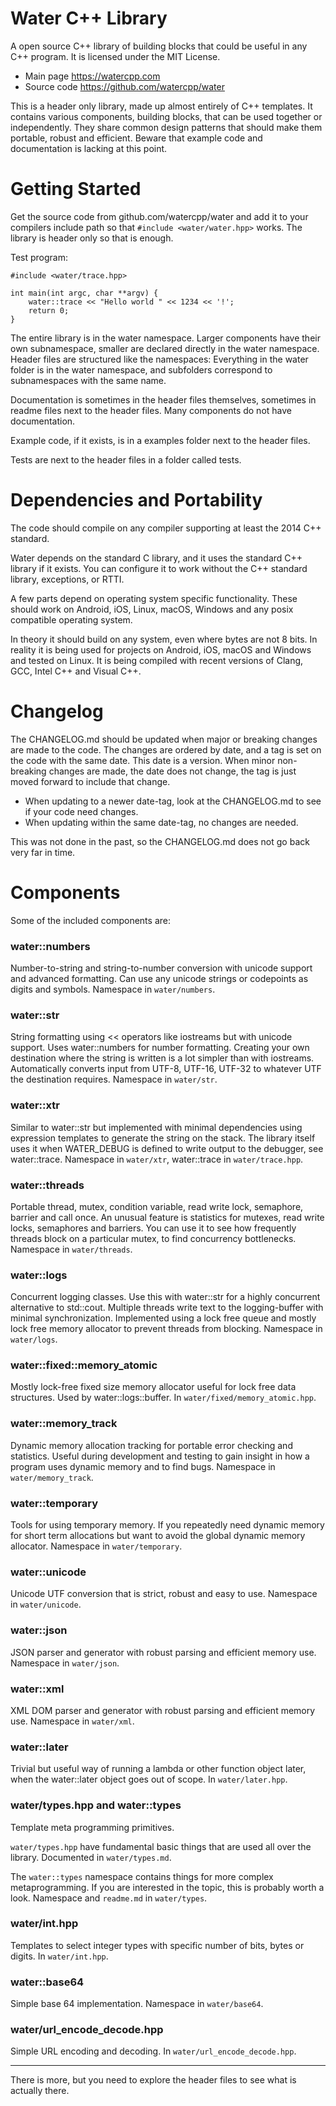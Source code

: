 # Water C++ Library

A open source C++ library of building blocks that could be useful in any C++ program. It is licensed
under the MIT License.

- Main page https://watercpp.com
- Source code https://github.com/watercpp/water

This is a header only library, made up almost entirely of C++ templates. It contains various
components, building blocks, that can be used together or independently. They share common design
patterns that should make them portable, robust and efficient. Beware that example code and
documentation is lacking at this point.



# Getting Started

Get the source code from github.com/watercpp/water and add it to your compilers include path so that
`#include <water/water.hpp>` works. The library is header only so that is enough.

Test program:

    #include <water/trace.hpp>
    
    int main(int argc, char **argv) {
        water::trace << "Hello world " << 1234 << '!';
        return 0;
    }

The entire library is in the water namespace. Larger components have their own subnamespace, smaller
are declared directly in the water namespace. Header files are structured like the namespaces:
Everything in the water folder is in the water namespace, and subfolders correspond to subnamespaces
with the same name.

Documentation is sometimes in the header files themselves, sometimes in readme files next to the
header files. Many components do not have documentation.

Example code, if it exists, is in a examples folder next to the header files.

Tests are next to the header files in a folder called tests.



# Dependencies and Portability

The code should compile on any compiler supporting at least the 2014 C++ standard.

Water depends on the standard C library, and it uses the standard C++ library if it exists. You can
configure it to work without the C++ standard library, exceptions, or RTTI.

A few parts depend on operating system specific functionality. These should work on Android, iOS,
Linux, macOS, Windows and any posix compatible operating system.

In theory it should build on any system, even where bytes are not 8 bits. In reality it is being
used for projects on Android, iOS, macOS and Windows and tested on Linux. It is being compiled with
recent versions of Clang, GCC, Intel C++ and Visual C++.



# Changelog

The CHANGELOG.md should be updated when major or breaking changes are made to the code. The changes
are ordered by date, and a tag is set on the code with the same date. This date is a version. When
minor non-breaking changes are made, the date does not change, the tag is just moved forward to
include that change.

- When updating to a newer date-tag, look at the CHANGELOG.md to see if your code need changes.
- When updating within the same date-tag, no changes are needed.

This was not done in the past, so the CHANGELOG.md does not go back very far in time.



# Components

Some of the included components are:


### water::numbers

Number-to-string and string-to-number conversion with unicode support and advanced formatting. Can
use any unicode strings or codepoints as digits and symbols. Namespace in `water/numbers`.


### water::str

String formatting using << operators like iostreams but with unicode support. Uses water::numbers
for number formatting. Creating your own destination where the string is written is a lot simpler
than with iostreams. Automatically converts input from UTF-8, UTF-16, UTF-32 to whatever UTF the
destination requires. Namespace in `water/str`.


### water::xtr

Similar to water::str but implemented with minimal dependencies using expression templates to
generate the string on the stack. The library itself uses it when WATER_DEBUG is defined to write
output to the debugger, see water::trace. Namespace in `water/xtr`, water::trace in `water/trace.hpp`.


### water::threads

Portable thread, mutex, condition variable, read write lock, semaphore, barrier and call once. An
unusual feature is statistics for mutexes, read write locks, semaphores and barriers. You can use it
to see how frequently threads block on a particular mutex, to find concurrency bottlenecks.
Namespace in `water/threads`.


### water::logs

Concurrent logging classes. Use this with water::str for a highly concurrent alternative to
std::cout. Multiple threads write text to the logging-buffer with minimal synchronization.
Implemented using a lock free queue and mostly lock free memory allocator to prevent threads from
blocking. Namespace in `water/logs`.


### water::fixed::memory_atomic

Mostly lock-free fixed size memory allocator useful for lock free data structures. Used by
water::logs::buffer. In `water/fixed/memory_atomic.hpp`.


### water::memory_track

Dynamic memory allocation tracking for portable error checking and statistics. Useful during
development and testing to gain insight in how a program uses dynamic memory and to find bugs.
Namespace in `water/memory_track`.


### water::temporary

Tools for using temporary memory. If you repeatedly need dynamic memory for short term allocations
but want to avoid the global dynamic memory allocator. Namespace in `water/temporary`.


### water::unicode

Unicode UTF conversion that is strict, robust and easy to use. Namespace in `water/unicode`.


### water::json

JSON parser and generator with robust parsing and efficient memory use. Namespace in `water/json`.


### water::xml

XML DOM parser and generator with robust parsing and efficient memory use. Namespace in `water/xml`.


### water::later

Trivial but useful way of running a lambda or other function object later, when the water::later
object goes out of scope. In `water/later.hpp`.


### water/types.hpp and water::types

Template meta programming primitives.

`water/types.hpp` have fundamental basic things that are used all over the library. Documented in
`water/types.md`.

The `water::types` namespace contains things for more complex metaprogramming. If you are interested
in the topic, this is probably worth a look. Namespace and `readme.md` in `water/types`.


### water/int.hpp

Templates to select integer types with specific number of bits, bytes or digits. In `water/int.hpp`.


### water::base64

Simple base 64 implementation. Namespace in `water/base64`.


### water/url_encode_decode.hpp

Simple URL encoding and decoding. In `water/url_encode_decode.hpp`.


---

There is more, but you need to explore the header files to see what is actually there.